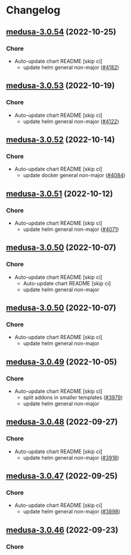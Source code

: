 # Changelog



## [medusa-3.0.54](https://github.com/truecharts/charts/compare/medusa-3.0.53...medusa-3.0.54) (2022-10-25)

### Chore

- Auto-update chart README [skip ci]
  - update helm general non-major ([#4182](https://github.com/truecharts/charts/issues/4182))




## [medusa-3.0.53](https://github.com/truecharts/charts/compare/medusa-3.0.52...medusa-3.0.53) (2022-10-19)

### Chore

- Auto-update chart README [skip ci]
  - update helm general non-major ([#4122](https://github.com/truecharts/charts/issues/4122))




## [medusa-3.0.52](https://github.com/truecharts/charts/compare/medusa-3.0.51...medusa-3.0.52) (2022-10-14)

### Chore

- Auto-update chart README [skip ci]
  - update docker general non-major ([#4084](https://github.com/truecharts/charts/issues/4084))




## [medusa-3.0.51](https://github.com/truecharts/charts/compare/medusa-3.0.50...medusa-3.0.51) (2022-10-12)

### Chore

- Auto-update chart README [skip ci]
  - update helm general non-major ([#4071](https://github.com/truecharts/charts/issues/4071))




## [medusa-3.0.50](https://github.com/truecharts/charts/compare/medusa-3.0.49...medusa-3.0.50) (2022-10-07)

### Chore

- Auto-update chart README [skip ci]
  - Auto-update chart README [skip ci]
  - update helm general non-major




## [medusa-3.0.50](https://github.com/truecharts/charts/compare/medusa-3.0.49...medusa-3.0.50) (2022-10-07)

### Chore

- Auto-update chart README [skip ci]
  - update helm general non-major




## [medusa-3.0.49](https://github.com/truecharts/charts/compare/medusa-3.0.48...medusa-3.0.49) (2022-10-05)

### Chore

- Auto-update chart README [skip ci]
  - split addons in smaller templates ([#3979](https://github.com/truecharts/charts/issues/3979))
  - update helm general non-major




## [medusa-3.0.48](https://github.com/truecharts/charts/compare/medusa-3.0.47...medusa-3.0.48) (2022-09-27)

### Chore

- Auto-update chart README [skip ci]
  - update helm general non-major ([#3918](https://github.com/truecharts/charts/issues/3918))




## [medusa-3.0.47](https://github.com/truecharts/charts/compare/medusa-3.0.46...medusa-3.0.47) (2022-09-25)

### Chore

- Auto-update chart README [skip ci]
  - update helm general non-major ([#3898](https://github.com/truecharts/charts/issues/3898))




## [medusa-3.0.46](https://github.com/truecharts/charts/compare/medusa-3.0.45...medusa-3.0.46) (2022-09-23)

### Chore
